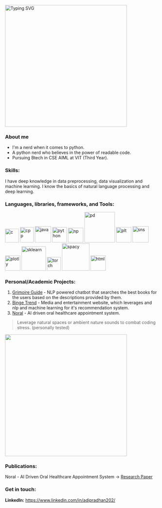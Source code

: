 <img src="https://readme-typing-svg.demolab.com?font=Fira+Code&pause=1000&width=435&lines=Hello+%3A);I'm+Aditya+Pradhan" alt="Typing SVG" width="400"/>

### About me
* I'm a nerd when it comes to python.
* A python nerd who believes in the power of readable code.
* Pursuing Btech in CSE AIML at VIT (Third Year).

### Skills:
I have deep knowledge in data preprocessing, data visualization and machine learning. I know the basics of natural language processing and deep learning.

### Languages, libraries, frameworks, and Tools:
<div>
    <img src="https://upload.wikimedia.org/wikipedia/commons/1/19/C_Logo.png" alt="c" width="45">
    <img src="https://cdn.pixabay.com/photo/2021/12/06/13/38/c-6850391_1280.png" alt="cpp" width="45" height="50">
    <img src="https://images.icon-icons.com/1381/PNG/512/java_93883.png" alt="java" width="53">
    <img src="https://images.icon-icons.com/2699/PNG/512/python_logo_icon_168886.png" alt="python" width="48" height="50">
    <img src="https://www.projectkalki.com/assets/logo3.png" alt="np" width="50" height="48">
    <img src="https://media.licdn.com/dms/image/v2/D4D12AQEKIdttVBh55Q/article-cover_image-shrink_600_2000/article-cover_image-shrink_600_2000/0/1688538106780?e=2147483647&v=beta&t=eVjzQcwwmOGP7qHFjTWvyON1z44CTHHhfSAMBPFZ0a0" alt="pd" width="100">
    <img src="https://upload.wikimedia.org/wikipedia/commons/thumb/0/01/Created_with_Matplotlib-logo.svg/2048px-Created_with_Matplotlib-logo.svg.png" alt="plt" width="50">
    <img src="https://user-images.githubusercontent.com/315810/92159303-30d41100-edfb-11ea-8107-1c5352202571.png" alt="sns" width="53">
    <img src="https://avatars.githubusercontent.com/u/5997976?v=4" alt="plotly" width="50">
    <img src="https://upload.wikimedia.org/wikipedia/commons/0/05/Scikit_learn_logo_small.svg" alt="sklearn" width="80">
    <img src="https://cdn.creazilla.com/icons/3254256/pytorch-icon-size_256.png" alt="torch" width="45">
    <img src="https://qualifylearn.com/wp-content/uploads/2024/11/spaCy-logo.png" alt="spacy" width="90">
    <img src="https://cdn1.iconfinder.com/data/icons/programing-development-7/24/html_html5_web_programing_developer-512.png" alt="html" width="50">
</div>


### Personal/Academic Projects:
1. [Grimoire Guide](https://github.com/adityapradhan202/Grimoire-Guide) - NLP powered chatbot that searches the best books for the users based on the descriptions provided by them.
2. [Binge Trend](https://github.com/adityapradhan202/Binge-Trend) - Media and entertainment website, which leverages and nlp and machine learning for it's recommendation system.
3. [Noral](https://github.com/adityapradhan202/Noral) - AI driven oral healthcare appointment system.

> Leverage natural spaces or ambient nature sounds to combat coding stress. (personally tested) 

<img src="https://giffiles.alphacoders.com/105/105224.gif" width="400">


### Publications:
Noral - AI Driven Oral Healthcare Appointment System -> [Research Paper](https://ijircce.com/admin/main/storage/app/pdf/7rUnXm1zcnu4s05s07tYOWFS5XqLAnj3H2MgEP1P.pdf)

### Get in touch:
**LinkedIn:** https://www.linkedin.com/in/adipradhan202/
